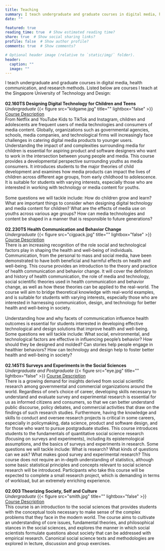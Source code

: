 ```yaml
---
title: Teaching
summary: I teach undergraduate and graduate courses in digital media, health communication, and research methods.
date: ""

featured: true
reading_time: true  # Show estimated reading time?
share: true  # Show social sharing links?
profile: false  # Show author profile?
comments: true  # Show comments?

# Optional header image (relative to `static/img/` folder).
header:
  caption: ""
  image: ""
---
```

I teach undergraduate and graduate courses in digital media, health communication, and research methods. Listed below are courses I teach at the Singapore University of Technology and Design:
<br/>
<br/>
**02.160TS Designing Digital Technology for Children and Teens** <br/>
_Undergraduate_ {{< figure src="kidgame.jpg" title="" lightbox="false" >}}
<ins>Course Description</ins> <br/>
From Netflix and YouTube Kids to TikTok and Instagram, children and adolescents are frequent users of media technologies and consumers of media content. Globally, organizations such as governmental agencies, schools, media companies, and technological firms will increasingly face challenges in catering digital media products to younger users. Understanding the impact of and complexities surrounding media for children is essential for aspiring product and software designers who want to work in the intersection between young people and media. This course provides a developmental perspective surrounding youths as media consumers. It introduces students to the major theories of child development and examines how media products can impact the lives of children across different age groups, from early childhood to adolescence. It is suitable for students with varying interests, especially those who are interested in working with technology or media content for youths. <br/> <br/>
Some questions we will tackle include: How do children grow and learn? What are important things to consider when designing digital technology and media content for children? What are the effects of media use on youths across various age groups? How can media technologies and content be shaped in a manner that is responsible to future generations?
<br/>
<br/>
**02.230TS Health Communication and Behavior Change** <br/>
_Undergraduate_ {{< figure src="cigpack.jpg" title="" lightbox="false" >}}
<ins>Course Description</ins> <br/>
There is an increasing recognition of the role social and technological factors play in shaping the health and well-being of individuals. Communication, from the personal to mass and social media, have been demonstrated to have both beneficial and harmful effects on health and well-being. This course provides an introduction to the theory and practice of health communication and behavior change. It will cover the definition and history of health communication, the role of media and technology, social scientific theories used in health communication and behavior change, as well as how these theories can be applied to the real-world. The course will aim to bridge theoretical knowledge with real-world examples, and is suitable for students with varying interests, especially those who are interested in harnessing communication, design, and technology for better health and well-being in society. <br/> <br/>
Understanding how and why facets of communication influence health outcomes is essential for students interested in developing effective technological and design solutions that improve health and well-being. Some questions we will tackle include: What social, environmental, and technological factors are effective in influencing people’s behavior? How should they be designed and molded? Can stories help people engage in healthier behaviors? How can technology and design help to foster better health and well-being in society?
<br/>
<br/>
**02.145TS Surveys and Experiments in the Social Sciences** <br/>
_Undergraduate and Postgraduate_ {{< figure src="eye.jpg" title="" lightbox="false" >}}
<ins>Course Description</ins> <br/>
There is a growing demand for insights derived from social scientific research among governmental and commercial organizations around the world. Regardless of one’s choice of career, developing skills necessary to understand and evaluate survey and experimental research is essential for us as informed citizens and consumers, so that we can better understand public discourse, policy debates, and commercial activities that draw on the findings of such research studies. Furthermore, having the knowledge and skills to conduct and oversee research projects is critical in some careers, especially in policymaking, data science, product and software design, and for those who want to pursue postgraduate studies. This course introduces students to the fundamentals of quantitative social science research (focusing on surveys and experiments), including its epistemological assumptions, and the basics of surveys and experiments in research. Some questions we will tackle include: What is research? What kinds of questions can we ask? What makes good survey and experimental research? This course does not require an in-depth understanding of statistics, although some basic statistical principles and concepts relevant to social science research will be introduced. Participants who take this course will be expected to complete a small research project, which is demanding in terms of workload, but an extremely enriching experience.
<br/>
<br/>
**02.003 Theorizing Society, Self and Culture** <br/>
_Undergraduate_ {{< figure src="smith.jpg" title="" lightbox="false" >}}
<ins>Course Description</ins> <br/>
This course is an introduction to the social sciences that provides students with the conceptual tools necessary to make sense of the complex problems that they face in the modern world. The course aims to cultivate an understanding of core issues, fundamental theories, and philosophical stances in the social sciences, and explores the manner in which social scientists formulate questions about society that can be addressed with empirical research. Canonical social science texts and methodologies are explored in lecture, discussion and group exercises.
